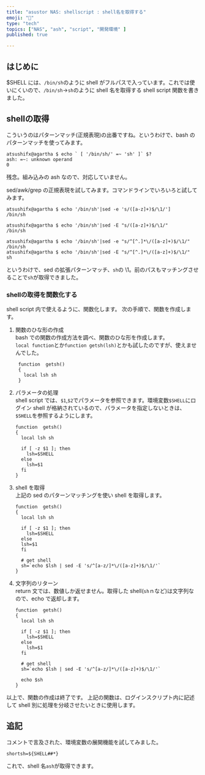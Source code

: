 ```yaml
---
title: "asustor NAS: shellscript : shell名を取得する"
emoji: "🍆"
type: "tech"
topics: ["NAS", "ash", "script", "開発環境" ]
published: true

---
```


## はじめに

$SHELL には、`/bin/sh`のように shell がフルパスで入っています。これでは使いにくいので、`/bin/sh`→`sh`のように shell 名を取得する shell script 関数を書きました。

## shellの取得

こういうのはパターンマッチ(正規表現)の出番ですね。というわけで、bash のパターンマッチを使ってみます。

  ``` shell
  atsushifx@agartha $ echo ` [ '/bin/sh/' =~ 'sh' ]` $?
  ash: =~: unknown operand
  0
  
  ```

残念。組み込みの ash なので、対応していません。

sed/awk/grep の正規表現を試してみます。コマンドラインでいろいろと試してみます。

  ``` shell
  atsushifx@agartha $ echo '/bin/sh'|sed -e 's/([a-z]+)$/\1/']
  /bin/sh

  atsushifx@agartha $ echo '/bin/sh'|sed -E "s/([a-z]+)$/\1/"
  /bin/sh
  
  atsushifx@agartha $ echo '/bin/sh'|sed -e "s/^[^.]*\/([a-z]+)$/\1/"
  /bin/sh
  atsushifx@agartha $ echo '/bin/sh'|sed -E "s/^[^.]*\/([a-z]+)$/\1/"
  sh

  ```

というわけで、sed の拡張パターンマッチ、`sh`の \1。前のパスもマッチングさせることで``sh``が取得できました。

### shellの取得を関数化する

shell script 内で使えるように、関数化します。
次の手順で、関数を作成します。

  1. 関数のひな形の作成  
    bash での関数の作成方法を調べ、関数のひな形を作成します。  
    `local function`とか`function getsh(lsh)`とかも試したのですが、使えませんでした。

     ``` getsh
      function  getsh()
      {
        local lsh sh
      }
     ```

  2. パラメータの処理  
    shell script では、`$1`,`$2`でパラメータを参照できます。環境変数`$SHELL`にログイン shell が格納されているので、パラメータを指定しないときは、`$SHELL`を参照するようにします。

      ``` getsh
      function  getsh()
      {
        local lsh sh
    
        if [ -z $1 ]; then
          lsh=$SHELL
        else
          lsh=$1
        fi
      }
      ```

  3. shell を取得  
    上記の sed のパターンマッチングを使い shell を取得します。

      ``` getsh
      function  getsh()
      {
        local lsh sh
    
        if [ -z $1 ]; then
          lsh=$SHELL
        else
        lsh=$1
        fi
        
        # get shell
        sh=`echo $lsh | sed -E 's/^[a-z/]*\/([a-z]+)$/\1/'`
      }
      ```

  4. 文字列のリターン  
    return 文では、数値しか返せません。取得した shell(``sh``ｎなど)は文字列なので、echo で返却します。

      ``` getsh
      function  getsh()
      {
        local lsh sh

        if [ -z $1 ]; then
          lsh=$SHELL
        else
          lsh=$1
        fi

        # get shell 
        sh=`echo $lsh | sed -E 's/^[a-z/]*\/([a-z]+)$/\1/'`

        echo $sh
      }
      ```

以上で、関数の作成は終了です。
上記の関数は、ログインスクリプト内に記述して shell 別に処理を分岐させたいときに使用します。

## 追記

コメントで言及された、環境変数の展開機能を試してみました。

  ``` ash
  shortsh=${SHELL##*}
  ```

これで、shell 名`ash`が取得できます。
